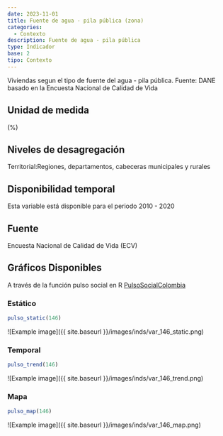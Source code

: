 ```yaml
---
date: 2023-11-01
title: Fuente de agua - pila pública (zona)
categories:
  - Contexto
description: Fuente de agua - pila pública
type: Indicador
base: 2
tipo: Contexto
--- 
```


Viviendas segun el tipo de fuente del agua - pila pública.
Fuente: DANE basado en la Encuesta Nacional de Calidad de Vida

## Unidad de medida
(%)

## Niveles de desagregación
Territorial:Regiones, departamentos, cabeceras municipales y rurales

## Disponibilidad temporal
Esta variable está disponible para el periodo 2010 - 2020

## Fuente
Encuesta Nacional de Calidad de Vida (ECV)

## Gráficos Disponibles

A través de la función pulso social en R [PulsoSocialColombia](https://github.com/pulsosocialcolombia/PulsoSocialColombia)

### Estático

``` R
pulso_static(146)
```

![Example image]({{ site.baseurl }}/images/inds/var_146_static.png)

### Temporal

``` R
pulso_trend(146)
```

![Example image]({{ site.baseurl }}/images/inds/var_146_trend.png)

### Mapa

``` R
pulso_map(146)
```

![Example image]({{ site.baseurl }}/images/inds/var_146_map.png)